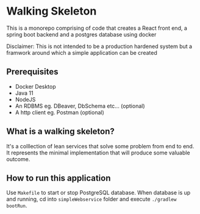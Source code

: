 # Walking Skeleton
This is a monorepo comprising of code that creates a React front end, a spring boot backend and a postgres database using docker

Disclaimer: This is not intended to be a production hardened system but a framwork around which a simple application can be created

## Prerequisites
* Docker Desktop
* Java 11
* NodeJS
* An RDBMS eg. DBeaver, DbSchema etc... (optional)
* A http client eg. Postman (optional)

## What is a walking skeleton?
It's a colllection of lean services that solve some problem from end to end. It represents the minimal implementation that will produce some valuable outcome. 

## How to run this application

Use `Makefile` to start or stop PostgreSQL database. When database is up and running, cd into `simpleWebservice` folder
and execute `./gradlew bootRun`.
